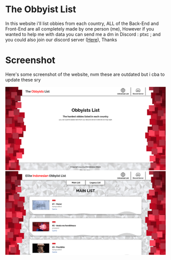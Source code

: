 # The Obbyist List
In this website i'll list obbies from each country, ALL of the Back-End and Front-End are all completely made by one person (me), However if you wanted to help me with data you can send me a dm in Discord : ptxc ; and you could also join our discord server ([Here](https://discord.gg/XXCk8EDF6r)), Thanks

# Screenshot
Here's some screenshot of the website, nvm these are outdated but i cba to update these sry

![screenshot](assets/bypassing1_github_io_the_obbyist_list_index_html_883f69848a6a.png)
![screenshot](assets/bypassing1_github_io_the_obbyist_list_eio_list_htm_bab6f82336d0.png)